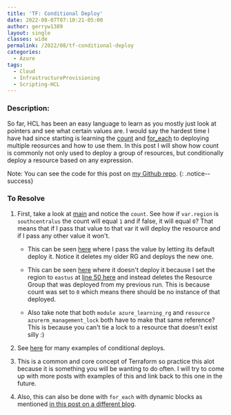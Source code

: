 ```yaml
---
title: 'TF: Conditional Deploy'
date: 2022-08-07T07:10:21-05:00
author: gerryw1389
layout: single
classes: wide
permalink: /2022/08/tf-conditional-deploy
categories:
  - Azure
tags:
  - Cloud
  - InfrastructureProvisioning
  - Scripting-HCL
---
```

<!--more-->

### Description:

So far, HCL has been an easy language to learn as you mostly just look at pointers and see what certain values are. I would say the hardest time I have had since starting is learning the [count](https://automationadmin.com/2022/07/tf-count) and [for_each](https://automationadmin.com/2022/07/tf-for-each) to deploying multiple reosurces and how to use them. In this post I will show how count is commonly not only used to deploy a group of resources, but conditionally deploy a resource based on any expression. 

Note: You can see the code for this post on [my Github repo](https://github.com/gerryw1389/terraform-examples/tree/main/2022-08-07-tf-conditional-deploy).
{: .notice--success}

### To Resolve

1. First, take a look at [main](https://github.com/gerryw1389/terraform-examples/blob/main/2022-08-07-tf-conditional-deploy/main.tf) and notice the `count`. See how if `var.region` is `southcentralus` the count will equal `1` and if false, it will equal `0`? That means that if I pass that value to that var it will deploy the resource and if I pass any other value it won't.

   - This can be seen [here](https://github.com/gerryw1389/terraform-examples/actions/runs/3165731412/jobs/5154975241) where I pass the value by letting its default deploy it. Notice it deletes my older RG and deploys the new one.
   - This can be seen [here](https://github.com/gerryw1389/terraform-examples/actions/runs/3165740011/jobs/5154990092) where it doesn't deploy it because I set the region to `eastus` at [line 50 here](https://github.com/gerryw1389/terraform-examples/blob/main/.github/workflows/2022-08-07-tf-conditional-deploy-release.yaml) and instead deletes the Resource Group that was deployed from my previous run. This is because count was set to `0` which means there should be no instance of that deployed.

   - Also take note that both `module azure_learning_rg` and `resource azurerm_management_lock` both have to make that same reference? This is because you can't tie a lock to a resource that doesn't exist silly :)

2. See [here](https://github.com/kumarvna/terraform-azurerm-virtual-machine/blob/v2.3.0/main.tf) for many examples of conditional deploys.

3. This is a common and core concept of Terraform so practice this alot because it is something you will be wanting to do often. I will try to come up with more posts with examples of this and link back to this one in the future.

4. Also, this can also be done with `for_each` with dynamic blocks as mentioned [in this post on a different blog](https://codeinthehole.com/tips/conditional-nested-blocks-in-terraform/).
